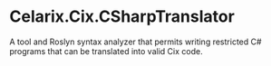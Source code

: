 # Celarix.Cix.CSharpTranslator
A tool and Roslyn syntax analyzer that permits writing restricted C# programs that can be translated into valid Cix code.
